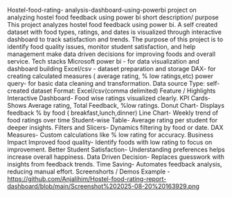  Hostel-food-rating- analysis-dashboard-using-powerbi
project on analyzing hostel food feedback using power bi
short description/ purpose
This project analyzes hostel food feedback using power bi. A self created dataset with food types, ratings, and dates is visualized through interactive dashboard to track satisfaction and trends. The purpose of this project is to identify food quality issues, monitor student satisfaction, and help management make data driven decisions for improving foods and overall service.
Tech stacks
Microsoft power bi - for data visualization and dashboard building
Excel/csv - dataset preparation and storage 
DAX- for creating calculated measures ( average rating, % low ratings,etc)
power query- for basic data cleaning and transformation.
Data source 
Type: self-created dataset
Format: Excel/csv(comma delimited)
Feature / Highlights
Interactive Dashboard- Food wise ratings visualized clearly.
KPI Cards- Shows Average rating, Total Feedback, %low ratings.
Donut Chart- Displays feedback % by food ( breakfast,lunch,dinner)
Line Chart- Weekly trend of food ratings over time 
Student-wise Table- Average rating per student for deeper insights.
Filters and Slicers- Dynamics filtering by food or date.
DAX Measures- Custom calculations like % low rating for accuracy.
Business Impact
Improved food quality- Identify foods with low rating to focus on improvement.
Better Student Satisfaction- Understanding preferences helps increase overall happiness.
Data Driven Decision- Replaces guesswork with insights from feedback trends.
Time Saving- Automates feedback analysis, reducing manual effort.
Screenshorts / Demos
Example - https://github.com/Anjalihim/Hostel-food-rating-report-dashboard/blob/main/Screenshot%202025-08-20%20163929.png
